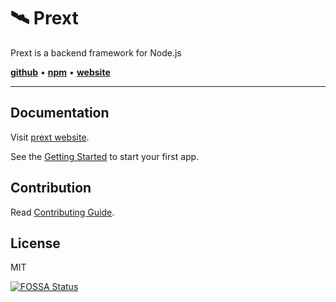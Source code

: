# 🛰️ Prext

Prext is a backend framework for Node.js

[**github**](https://github.com/do4ng/prext) • [**npm**](https://npmjs.com/package/prext) • [**website**](https://prext.netlify.app/)

---

## Documentation

Visit [prext website](https://prext.netlify.app/).

See the [Getting Started](https://prext.netlify.app/guide/getting-started) to start your first app.

## Contribution

Read [Contributing Guide](https://prext.netlify.app/guide/contributing).

## License

MIT

[![FOSSA Status](https://app.fossa.com/api/projects/git%2Bgithub.com%2Fdo4ng%2Fprext.svg?type=large)](https://app.fossa.com/projects/git%2Bgithub.com%2Fdo4ng%2Fprext?ref=badge_large)
